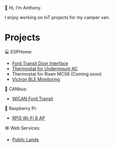 👋 Hi, I’m Anthony.

I enjoy working on IoT projects for my camper van.

# Projects
💻 ESPHome:
- [Ford Transit Door Interface](https://github.com/anthonysecco/ford-transit-door-interface)
- [Thermostat for Undermount AC](https://anthonysecco.github.io/undermount-ac-esphome-thermostat/)
- Thermostat for Rixen MCS6 (Coming soon)
- [Victron BLE Monitoring](https://github.com/anthonysecco/victron-orion-tr-home-assistant)

🚙 CANbus:
- [WiCAN Ford Transit](https://github.com/anthonysecco/WiCAN-Ford-Transit)

🥧 Raspberry Pi:
- [RPi5 Wi-Fi 6 AP](https://github.com/anthonysecco/rpi5-wifi-6-ap)

🕸️ Web Services:
- [Public Lands](https://github.com/anthonysecco/public-lands-ha-sensor)

<!---
asecco1/asecco1 is a ✨ special ✨ repository because its `README.md` (this file) appears on your GitHub profile.
You can click the Preview link to take a look at your changes.
--->
